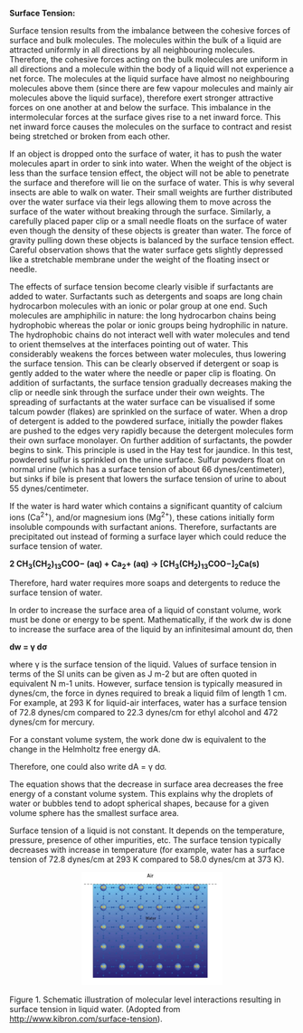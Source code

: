 **Surface Tension:**

Surface tension results from the imbalance between the cohesive forces of surface and bulk molecules. The molecules within the bulk of a liquid are attracted uniformly in all directions by all neighbouring molecules. Therefore, the cohesive forces acting on the bulk molecules are uniform in all directions and a molecule within the body of a liquid will not experience a net force. The molecules at the liquid surface have almost no neighbouring molecules above them (since there are few vapour molecules and mainly air molecules above the liquid surface), therefore exert stronger attractive forces on one another at and below the surface. This imbalance in the intermolecular forces at the surface gives rise to a net inward force. This net inward force causes the molecules on the surface to contract and resist being stretched or broken from each other.  

If an object is dropped onto the surface of water, it has to push the water molecules apart in order to sink into water. When the weight of the object is less than the surface tension effect, the object will not be able to penetrate the surface and therefore will lie on the surface of water. This is why several insects are able to walk on water. Their small weights are further distributed over the water surface via their legs allowing them to move across the surface of the water without breaking through the surface. Similarly, a carefully placed paper clip or a small needle floats on the surface of water even though the density of these objects is greater than water. The force of gravity pulling down these objects is balanced by the surface tension effect. Careful observation shows that the water surface gets slightly depressed like a stretchable membrane under the weight of the floating insect or needle.  

The effects of surface tension become clearly visible if surfactants are added to water. Surfactants such as detergents and soaps are long chain hydrocarbon molecules with an ionic or polar group at one end. Such molecules are amphiphilic in nature: the long hydrocarbon chains being hydrophobic whereas the polar or ionic groups being hydrophilic in nature. The hydrophobic chains do not interact well with water molecules and tend to orient themselves at the interfaces pointing out of water. This considerably weakens the forces between water molecules, thus lowering the surface tension. This can be clearly observed if detergent or soap is gently added to the water where the needle or paper clip is floating. On addition of surfactants, the surface tension gradually decreases making the clip or needle sink through the surface under their own weights. The spreading of surfactants at the water surface can be visualised if some talcum powder (flakes) are sprinkled on the surface of water. When a drop of detergent is added to the powdered surface, initially the powder flakes are pushed to the edges very rapidly because the detergent molecules form their own surface monolayer. On further addition of surfactants, the powder begins to sink. This principle is used in the Hay test for jaundice. In this test, powdered sulfur is sprinkled on the urine surface. Sulfur powders float on normal urine (which has a surface tension of about 66 dynes/centimeter), but sinks if bile is present that lowers the surface tension of urine to about 55 dynes/centimeter.  

If the water is hard water which contains a significant quantity of calcium ions (Ca<sup>2+</sup>), and/or magnesium ions (Mg<sup>2+</sup>), these cations initially form insoluble compounds with surfactant anions. Therefore, surfactants are precipitated out instead of forming a surface layer which could reduce the surface tension of water.

**2 CH<sub>3</sub>(CH<sub>2</sub>)<sub>13</sub>COO− (aq) + Ca<sub>2</sub>+ (aq) → [CH<sub>3</sub>(CH<sub>2</sub>)<sub>13</sub>COO−]<sub>2</sub>Ca(s)**

Therefore, hard water requires more soaps and detergents to reduce the surface tension of water.

In order to increase the surface area of a liquid of constant volume, work must be done or energy to be spent. Mathematically, if the work dw is done to increase the surface area of the liquid by an infinitesimal amount dσ, then

**dw = γ dσ**

where γ is the surface tension of the liquid. Values of surface tension in terms of the SI units can be given as J m-2 but are often quoted in equivalent N m-1 units. However, surface tension is typically measured in dynes/cm, the force in dynes required to break a liquid film of length 1 cm. For example, at 293 K for liquid-air interfaces, water has a surface tension of 72.8 dynes/cm compared to 22.3 dynes/cm for ethyl alcohol and 472 dynes/cm for mercury.

For a constant volume system, the work done dw is equivalent to the change in the Helmholtz free energy dA.

Therefore, one could also write dA = γ dσ.

The equation shows that the decrease in surface area decreases the free energy of a constant volume system. This explains why the droplets of water or bubbles tend to adopt spherical shapes, because for a given volume sphere has the smallest surface area.

Surface tension of a liquid is not constant. It depends on the temperature, pressure, presence of other impurities, etc. The surface tension typically decreases with increase in temperature (for example, water has a surface tension of 72.8 dynes/cm at 293 K compared to 58.0 dynes/cm at 373 K).  

<center><img src="images/pic2.jpg" width="250" height="200"></center>  

Figure 1. Schematic illustration of molecular level interactions resulting in surface tension in liquid water. (Adopted from http://www.kibron.com/surface-tension).  

